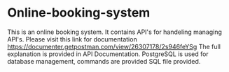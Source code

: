# Online-booking-system
This is an online booking system.
It contains API's for handeling managing API's. Please visit this link for documentation https://documenter.getpostman.com/view/26307178/2s946feYSg
The full explanation is provided in API Documentation. 
PostgreSQL is used for database management, commands are provided SQL file provided.  
